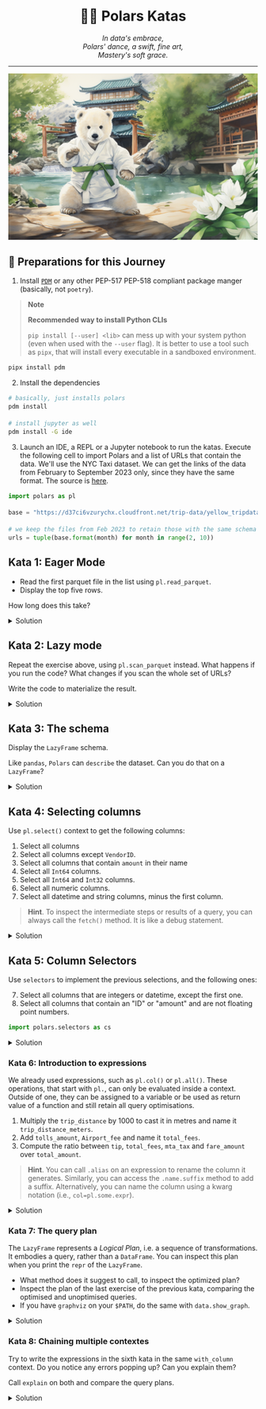 <h1 align="center">🐻‍❄️ Polars Katas</h1>

<div align="center">
    <i>
        In data's embrace,<br>
        Polars' dance, a swift, fine art,<br>
        Mastery's soft grace.
    </i>
</div>

---

![polar-youngling](./public/polars-katas.png)

## 🍱 Preparations for this Journey

1. Install [`PDM`](https://pdm-project.org/latest/#recommended-installation-method) or any other PEP-517 PEP-518 compliant package manger (basically, not `poetry`).

> **Note**
>
> **Recommended way to install Python CLIs**
>
> `pip install [--user] <lib>` can mess up with your system python (even when used with the `--user` flag).
> It is better to use a tool such as `pipx`, that will install every executable in a sandboxed environment.

```bash
pipx install pdm
```

2. Install the dependencies

```bash
# basically, just installs polars
pdm install

# install jupyter as well
pdm install -G ide
```

3. Launch an IDE, a REPL or a Jupyter notebook to run the katas. Execute the following cell to import Polars and a list of URLs that contain the data. We'll use the NYC Taxi dataset. We can get the links of the data from February to September 2023 only, since they have the same format. The source is [here](https://www1.nyc.gov/site/tlc/about/tlc-trip-record-data.page).

```python
import polars as pl

base = "https://d37ci6vzurychx.cloudfront.net/trip-data/yellow_tripdata_2023-{:02d}.parquet"

# we keep the files from Feb 2023 to retain those with the same schema
urls = tuple(base.format(month) for month in range(2, 10))
```

## Kata 1: Eager Mode

* Read the first parquet file in the list using `pl.read_parquet`.
* Display the top five rows.

How long does this take?

<details>
<summary>Solution</summary>

```python
import polars as pl

url = urls[0]

pl.read_parquet(url).head()
```
</details>

## Kata 2: Lazy mode

Repeat the exercise above, using `pl.scan_parquet` instead. What happens if you run the code? What changes if you scan the whole set of URLs?

Write the code to materialize the result.

<details>
<summary>Solution</summary>

```python
pl.scan_parquet(url).head().collect()

pl.scan_parquet(urls).head()
```
</details>

## Kata 3: The schema

Display the `LazyFrame` schema.

Like `pandas`, `Polars` can `describe` the dataset. Can you do that on a `LazyFrame`?

<details>
<summary>Solution</summary>

```python
data = pl.scan_parquet(urls)

data.schema
```
</details>

## Kata 4: Selecting columns

Use `pl.select()` context to get the following columns:

1. Select all columns
2. Select all columns except `VendorID`.
3. Select all columns that contain `amount` in their name
4. Select all `Int64` columns.
5. Select all `Int64` and `Int32` columns.
5. Select all numeric columns.
6. Select all datetime and string columns, minus the first column.

> **Hint**. To inspect the intermediate steps or results of a query, you can always call the `fetch()` method. It is like a debug statement.

<details>
<summary>Solution</summary>

```python
data = pl.scan_parquet(urls)

# 1. Select all columns
data.select(pl.all())
data.select("*")
# 2. Select all columns except `VendorID`.
data.select(pl.all().except("VendorID"))
# 3. Select all columns that contain `amount` in their name
data.select(pl.col(r"^*amount$"))
# 4. Select all integer columns.
data.select(pl.col(pl.Int64))
# 5. Select all numeric columns.
data.select(pl.col(pl.NUMERIC_DTYPES))
# 6. Select all datetime and string columns.
data.select(pl.col(pl.DateTime), pl.col(pl.Utf8))
```
</details>

## Kata 5: Column Selectors

Use `selectors` to implement the previous selections, and the following ones:

7. Select all columns that are integers or datetime, except the first one.
8. Select all columns that contain an "ID" or "amount" and are not floating point numbers.

```python
import polars.selectors as cs
```

<details>
<summary>Solution</summary>

```python

# 1. Select all columns
data.select(cs.all())
# 2. Select all columns except `VendorID`.
data.select(~cs.by_name("VendorID"))
# 3. Select all columns that contain `amount` in their name
data.select(cs.contains("amount"))
data.select(cs.matches("*amount"))
# 4. Select all integer columns.
data.select(cs.integer())
# 5. Select all numeric columns.
data.select(cs.numeric())
# 6. Select all datetime and string columns.
data.select(cs.temporal(), cs.string())
data.select(cs.temporal() | cs.string())
# 7. Select all columns that are integers or datetime, except the first one.
data.select(cs.integer() - cs.first() | cs.temporal())
# 8. Select all columns that contain an "ID" or "amount" and are not floating point numbers.
data.select(cs.contains(("ID", "Amount")) | ~cs.float())
```
</details>

### Kata 6: Introduction to expressions

We already used expressions, such as `pl.col()` or `pl.all()`. These operations, that start with `pl.`, can only be evaluated inside a context.
Outside of one, they can be assigned to a variable or be used as return value of a function and still retain all query optimisations.

1. Multiply the `trip_distance` by 1000 to cast it in metres and name it `trip_distance_meters`.
2. Add `tolls_amount`, `Airport_fee` and name it `total_fees`.
3. Compute the ratio between `tip`, `total_fees`, `mta_tax` and `fare_amount` over `total_amount`.

> **Hint**. You can call `.alias` on an expression to rename the column it generates. Similarly, you can access the `.name.suffix` method to add a suffix. Alternatively, you can name the column using a kwarg notation (i.e., `col=pl.some.expr`).

<details>
<summary>Solution</summary>

```python
# 1. Multiply the `trip_distance` by 1000 to cast it in metres.
data.with_columns(trip_distance_meters = pl.col("trip_distance") * 1000)
data.with_columns(pl.col("trip_distance").mul(1000).alias("trip_distance_meters"))
data.with_columns(pl.col("trip_distance").mul(1000).name.suffix("_meters"))
# 2. Add `tolls_amount`, `Airport_fee` and name it `total_fees`.
data.with_columns(total_fees=pl.col("tolls_amount") + pl.col("Airport_fee")))
# 3. Compute the ratio between `tip`, `mta_tax` and `fare_amount` over `total_amount`.
data.with_columns(pl.col("tip", "mta_tax", "fare_amount").truediv("total_amount").name.suffix("_pct"))
```
</details>

### Kata 7: The query plan

The `LazyFrame` represents a *Logical Plan*, i.e. a sequence of transformations. It embodies a query, rather than a `DataFrame`. You can inspect this plan when you print the `repr` of the `LazyFrame`.

* What method does it suggest to call, to inspect the optimized plan?
* Inspect the plan of the last exercise of the previous kata, comparing the optimised and unoptimised queries.
* If you have `graphviz` on your `$PATH`, do the same with `data.show_graph`.

<details>
<summary>Solution</summary>

```python
percentage_change = pl.col("tip", "mta_tax", "fare_amount").truediv("total_amount").with_suffix("_pct")
data.with_columns(percentage_change).explain(optimized=True)
data.with_columns(percentage_change).explain(optimized=True)
```
</details>

### Kata 8: Chaining multiple contextes

Try to write the expressions in the sixth kata in the same `with_column` context. Do you notice any errors popping up? Can you explain them?

Call `explain` on both and compare the query plans.

<details>
<summary>Solution</summary>

```python
data.with_columns(
    pl.col("trip_distance").mul(1000).name.suffix("_meters"),
    pl.col("tolls_amount").add(pl.col("Airport_fee")).alias("total_fees"),
).with_columns(
    pl.col("tip_amount", "total_fees", "mta_tax", "fare_amount").truediv(pl.col("total_amount")).name.suffix("_pct")
).explain()
```
</details>

